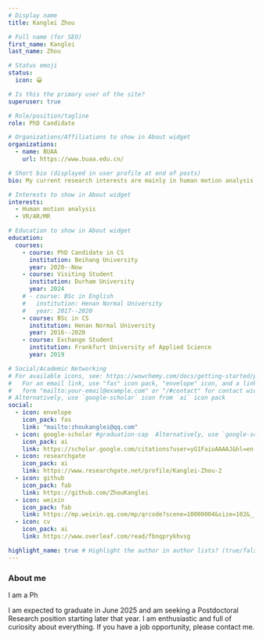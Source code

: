 ```yaml
---
# Display name
title: Kanglei Zhou

# Full name (for SEO)
first_name: Kanglei
last_name: Zhou

# Status emoji
status:
  icon: 😀

# Is this the primary user of the site?
superuser: true

# Role/position/tagline
role: PhD Candidate

# Organizations/Affiliations to show in About widget
organizations:
  - name: BUAA
    url: https://www.buaa.edu.cn/

# Short bio (displayed in user profile at end of posts)
bio: My current research interests are mainly in human motion analysis.

# Interests to show in About widget
interests:
  - Human motion analysis
  - VR/AR/MR

# Education to show in About widget
education:
  courses:
    - course: PhD Candidate in CS
      institution: Beihang University
      year: 2020--Now
    - course: Visiting Student
      institution: Durham University
      year: 2024
    # - course: BSc in English
    #   institution: Henan Normal University
    #   year: 2017--2020
    - course: BSc in CS
      institution: Henan Normal University
      year: 2016--2020
    - course: Exchange Student
      institution: Frankfurt University of Applied Science
      year: 2019

# Social/Academic Networking
# For available icons, see: https://wowchemy.com/docs/getting-started/page-builder/#icons
#   For an email link, use "fas" icon pack, "envelope" icon, and a link in the
#   form "mailto:your-email@example.com" or "/#contact" for contact widget.
# Alternatively, use `google-scholar` icon from `ai` icon pack
social:
  - icon: envelope
    icon_pack: fas
    link: "mailto:zhoukanglei@qq.com"
  - icon: google-scholar #graduation-cap  Alternatively, use `google-scholar` icon from `ai` icon pack
    icon_pack: ai
    link: https://scholar.google.com/citations?user=yG1FaioAAAAJ&hl=en
  - icon: researchgate
    icon_pack: ai
    link: https://www.researchgate.net/profile/Kanglei-Zhou-2
  - icon: github
    icon_pack: fab
    link: https://github.com/ZhouKanglei
  - icon: weixin
    icon_pack: fab
    link: https://mp.weixin.qq.com/mp/qrcode?scene=10000004&size=102&__biz=MzUyMTE2NDYxMQ==&mid=2247490017&idx=1&sn=a8a9eeb214186c9b0ca5dd566b7f9432&send_time=
  - icon: cv
    icon_pack: ai
    link: https://www.overleaf.com/read/fbnqprykhvsg

highlight_name: true # Highlight the author in author lists? (true/false)
---
```


### About me

I am a Ph

I am expected to graduate in June 2025 and am seeking a Postdoctoral Research position starting later that year. I am enthusiastic and full of curiosity about everything. If you have a job opportunity, please contact me.
